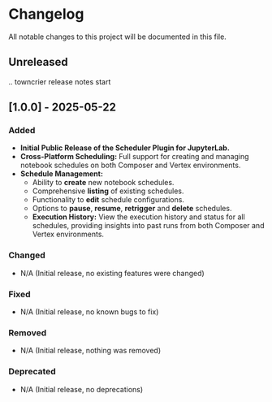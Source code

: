 # Changelog

<!-- <START NEW CHANGELOG ENTRY> -->

All notable changes to this project will be documented in this file.

## Unreleased

.. towncrier release notes start

## [1.0.0] - 2025-05-22

### Added

- **Initial Public Release of the Scheduler Plugin for JupyterLab.**
- **Cross-Platform Scheduling:** Full support for creating and managing notebook schedules on both Composer and Vertex environments.
- **Schedule Management:**
  - Ability to **create** new notebook schedules.
  - Comprehensive **listing** of existing schedules.
  - Functionality to **edit** schedule configurations.
  - Options to **pause**, **resume**, **retrigger** and **delete** schedules.
  - **Execution History:** View the execution history and status for all schedules, providing insights into past runs from both Composer and Vertex environments.

### Changed

- N/A (Initial release, no existing features were changed)

### Fixed

- N/A (Initial release, no known bugs to fix)

### Removed

- N/A (Initial release, nothing was removed)

### Deprecated

- N/A (Initial release, no deprecations)

<!-- <END NEW CHANGELOG ENTRY> -->
